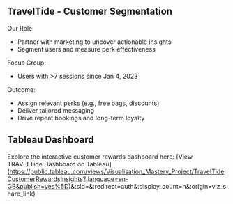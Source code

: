 ## TravelTide - Customer Segmentation

Our Role:
* Partner with marketing to uncover actionable insights
* Segment users and measure perk effectiveness

Focus Group:
* Users with >7 sessions since Jan 4, 2023

Outcome:

* Assign relevant perks (e.g., free bags, discounts)
* Deliver tailored messaging
* Drive repeat bookings and long-term loyalty


## Tableau Dashboard
Explore the interactive customer rewards dashboard here:
[View TRAVELTide Dashboard on Tableau] (https://public.tableau.com/views/Visualisation_Mastery_Project/TravelTideCustomerRewardsInsights?:language=en-GB&publish=yes%5D)&:sid=&:redirect=auth&:display_count=n&:origin=viz_share_link)
